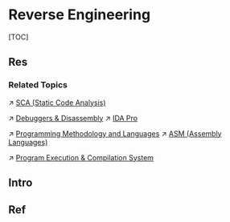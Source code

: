 # Reverse Engineering

[TOC]



## Res
### Related Topics
↗ [SCA (Static Code Analysis)](../📌%20SCA%20(Static%20Code%20Analysis)/SCA%20(Static%20Code%20Analysis).md)

↗ [Debuggers & Disassembly](../../../../🔑%20CS_Core/👩‍💻%20Programming%20Methodology%20and%20Languages/🛠️%20Programming%20Tools%20Chain/Debuggers%20&%20Disassembly/Debuggers%20&%20Disassembly.md)
↗ [IDA Pro](../../../☠️%20Kill%20Chain/Reverse%20Tools%20&%20Binary%20Analysis/🧭%20Software%20Analysis%20Tools/⛰️%20Static%20Binary%20Analysis%20&%20SCA%20Tools/IDA%20Pro/IDA%20Pro.md)

↗ [Programming Methodology and Languages](../../../../🔑%20CS_Core/👩‍💻%20Programming%20Methodology%20and%20Languages/Programming%20Methodology%20and%20Languages.md)
↗ [ASM (Assembly Languages)](../../../../🔑%20CS_Core/👩‍💻%20Programming%20Methodology%20and%20Languages/ASM%20(Assembly%20Languages)/ASM%20(Assembly%20Languages).md)

↗ [Program Execution & Compilation System](../../../../🔑%20CS_Core/🛣️%20Program%20Execution%20&%20Compilation%20System/Program%20Execution%20&%20Compilation%20System.md)



## Intro



## Ref

